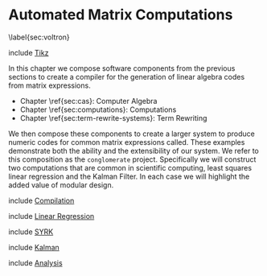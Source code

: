
Automated Matrix Computations
=============================

\label{sec:voltron}

include [Tikz](tikz_megatron.md)

In this chapter we compose software components from the previous sections to create a compiler for the generation of linear algebra codes from matrix expressions.

*   Chapter \ref{sec:cas}: Computer Algebra
*   Chapter \ref{sec:computations}: Computations
*   Chapter \ref{sec:term-rewrite-systems}: Term Rewriting

We then compose these components to create a larger system to produce numeric codes for common matrix expressions called.  These examples demonstrate both the ability and the extensibility of our system.  We refer to this composition as the `conglomerate` project.  Specifically we will construct two computations that are common in scientific computing, least squares linear regression and the Kalman Filter.  In each case we will highlight the added value of modular design.

include [Compilation](matrix-compilation.md)

include [Linear Regression](linear-regression.md)

include [SYRK](syrk.md)

include [Kalman](kalman.md)

include [Analysis](math-num-linalg-analysis.md)
